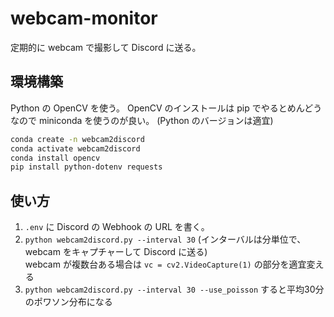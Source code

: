 # webcam-monitor

定期的に webcam で撮影して Discord に送る。

## 環境構築

Python の OpenCV を使う。 OpenCV のインストールは pip でやるとめんどうなので miniconda を使うのが良い。 (Python のバージョンは適宜)

```sh
conda create -n webcam2discord
conda activate webcam2discord
conda install opencv
pip install python-dotenv requests
```

## 使い方

1. `.env` に Discord の Webhook の URL を書く。
1. `python webcam2discord.py --interval 30` (インターバルは分単位で、webcam をキャプチャーして Discord に送る)  
   webcam が複数台ある場合は `vc = cv2.VideoCapture(1)` の部分を適宜変える
1. `python webcam2discord.py --interval 30 --use_poisson` すると平均30分のポワソン分布になる

